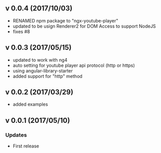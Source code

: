 ## v 0.0.4 (2017/10/03)
* RENAMED npm package to "ngx-youtube-player"
* updated to be usign Renderer2 for DOM Access to support NodeJS
* fixes #8

## v 0.0.3 (2017/05/15)
* updated to work with ng4
* auto setting for youtube player api protocol (http or https)
* using angular-library-starter
* added support for "http" method

## v 0.0.2 (2017/03/29)
* added examples

## v 0.0.1 (2017/05/10)

### Updates
* First release

